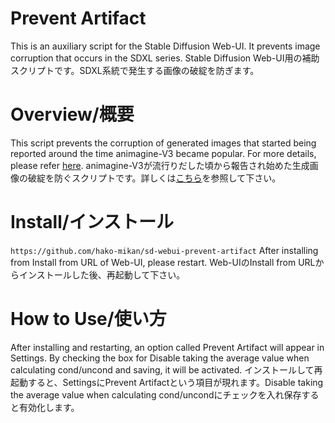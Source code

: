 # Prevent Artifact
This is an auxiliary script for the Stable Diffusion Web-UI. It prevents image corruption that occurs in the SDXL series.
Stable Diffusion Web-UI用の補助スクリプトです。SDXL系統で発生する画像の破綻を防ぎます。

# Overview/概要
This script prevents the corruption of generated images that started being reported around the time animagine-V3 became popular. For more details, please refer [here](https://civitai.com/articles/4044).
animagine-V3が流行りだした頃から報告され始めた生成画像の破綻を防ぐスクリプトです。詳しくは[こちら]()を参照して下さい。

# Install/インストール
`https://github.com/hako-mikan/sd-webui-prevent-artifact`
After installing from Install from URL of Web-UI, please restart.
Web-UIのInstall from URLからインストールした後、再起動して下さい。

# How to Use/使い方
After installing and restarting, an option called Prevent Artifact will appear in Settings. By checking the box for Disable taking the average value when calculating cond/uncond and saving, it will be activated.
インストールして再起動すると、SettingsにPrevent Artifactという項目が現れます。Disable taking the average value when calculating cond/uncondにチェックを入れ保存すると有効化します。